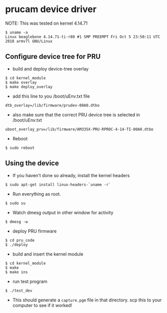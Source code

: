 # prucam device driver
NOTE: This was tested on kernel 4.14.71
```
$ uname -a
Linux beaglebone 4.14.71-ti-r80 #1 SMP PREEMPT Fri Oct 5 23:50:11 UTC 2018 armv7l GNU/Linux
```
## Configure device tree for PRU

- build and deploy device-tree overlay
```
$ cd kernel_module
$ make overlay
$ make deploy_overlay
```

- add this line to you /boot/uEnv.txt file
```
dtb_overlay=/lib/firmware/prudev-00A0.dtbo
```

- also make sure that the correct PRU device tree is selected in /boot/uEnv.txt
```
uboot_overlay_pru=/lib/firmware/AM335X-PRU-RPROC-4-14-TI-00A0.dtbo
```

- Reboot
```
$ sudo reboot
```

## Using the device

- If you haven't done so already, install the kernel headers
```
$ sudo apt-get install linux-headers-`uname -r`
```

- Run everything as root.
```
$ sudo su
```

- Watch dmesg output in other window for activity
```
$ dmesg -w
```

- deploy PRU firmware
```
$ cd pru_code
$ ./deploy
```

- build and insert the kernel module
```
$ cd kernel_module
$ make
$ make ins
```

- run test program
```
$ ./test_dev
```

- This should generate a `capture.pgm` file in that directory. scp this to your
computer to see if it worked!

